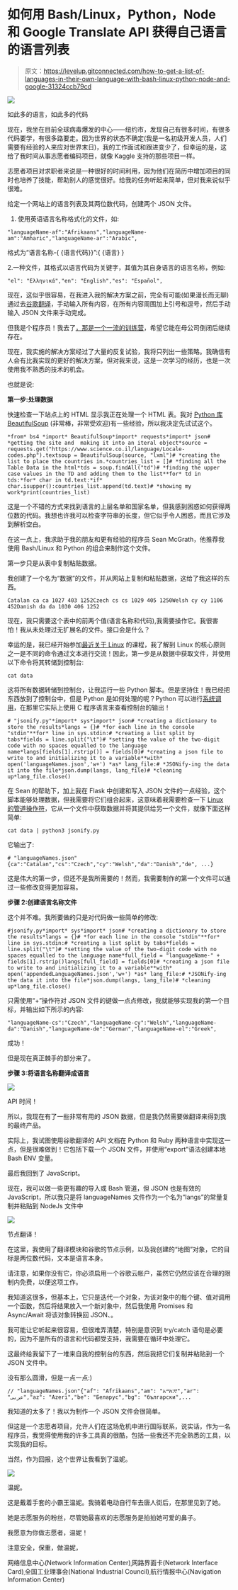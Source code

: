 # 如何用 Bash/Linux，Python，Node 和 Google Translate API 获得自己语言的语言列表

> 原文：<https://levelup.gitconnected.com/how-to-get-a-list-of-languages-in-their-own-language-with-bash-linux-python-node-and-google-31324ccb79cd>

![](img/aaff6b89652097558e5e1ead6c2d6474.png)

如此多的语言，如此多的代码

现在，我坐在目前全球病毒爆发的中心——纽约市，发现自己有很多时间，有很多代码要学，有很多路要走。因为世界的状态不确定(我是一名初级开发人员，人们需要有经验的人来应对世界末日)，我的工作面试和跟进变少了，但幸运的是，这给了我时间从事志愿者编码项目，就像 Kaggle 支持的那些项目一样。

志愿者项目对求职者来说是一种很好的时间利用，因为他们在简历中增加项目的同时也培养了技能，帮助别人的感觉很好。给我的任务听起来简单，但对我来说似乎很难。

给定一个网站上的语言列表及其两位数代码，创建两个 JSON 文件。

1.  使用英语语言名称格式化的文件，如:

```
"languageName-af":"Afrikaans","languageName-am":"Amharic","languageName-ar":"Arabic",
```

格式为“语言名称-{ {语言代码}}”:{ {语言} }

2.一种文件，其格式以语言代码为关键字，其值为其自身语言的语言名称，例如:

```
"el": "Ελληνικά","en": "English","es": "Español",
```

现在，这似乎很容易，在我进入我的解决方案之前，完全有可能(如果漫长而无聊)通过去[谷歌翻译](https://translate.google.com/)，手动输入所有内容，在所有内容周围加上引号和逗号，然后手动输入 JSON 文件来手动完成。

但我是个程序员！我去了[，那是一个一流的训练营](https://www.coursereport.com/schools/flatiron-school)，希望它能在母公司倒闭后继续存在。

现在，我实施的解决方案经过了大量的反复试验，我将只列出一些策略。我确信有人会有比我实现的更好的解决方案，但对我来说，这是一次学习的经历，也是一次使用我不熟悉的技术的机会。

也就是说:

**第一步:处理数据**

快速检查一下站点上的 HTML 显示我正在处理一个 HTML 表。我对 [Python 库 BeautifulSoup](https://www.crummy.com/software/BeautifulSoup/bs4/doc/) (非常棒，非常受欢迎)有一些经验，所以我决定先试试这个。

```
*from* bs4 *import* BeautifulSoup*import* requests*import* json# *getting the site and  making it into an iteral object*source = requests.get("https://www.science.co.il/language/Locale-codes.php").textsoup = BeautifulSoup(source, "lxml")# *creating the list to place the countries in.*countries_list = []# *finding all the Table Data in the html*tds = soup.findAll("td")# *finding the upper case values in the TD and adding them to the list**for* td in tds:*for* char in td.text:*if* char.isupper():countries_list.append(td.text)# *showing my work*print(countries_list)
```

这是一个不错的方式来找到语言的上层名单和国家名单，但我感到困惑如何获得两位数的代码。我想也许我可以检查字符串的长度，但它似乎令人困惑，而且它涉及到解析空白。

在这一点上，我求助于我的朋友和更有经验的程序员 Sean McGrath，他推荐我使用 Bash/Linux 和 Python 的组合来制作这个文件。

第一步只是从表中复制粘贴数据。

我创建了一个名为“数据”的文件，并从网站上复制和粘贴数据，这给了我这样的东西。

```
Catalan ca ca 1027 403 1252Czech cs cs 1029 405 1250Welsh cy cy 1106 452Danish da da 1030 406 1252
```

现在，我只需要这个表中的前两个值(语言名称和代码),我需要操作它。我很害怕！我从未处理过无扩展名的文件。接口会是什么？

幸运的是，我已经开始参加[最近关于 Linux](https://www.lynda.com/Linux-tutorials/Linux-Tips-Weekly/618702-2.html) 的课程，我了解到 Linux 的核心原则之一是不同的命令通过文本进行交流！因此，第一步是从数据中获取文件，并使用以下命令将其转储到控制台:

```
cat data
```

这将所有数据转储到控制台，让我运行一些 Python 脚本。但是坚持住！我已经把东西放到了控制台中，但是 Python 是如何处理的呢？Python 可以进行[系统调用](https://www.geeksforgeeks.org/python-os-system-method/)，在那里它实际上使用 C 程序语言来查看控制台的输出！

```
# "jsonify.py"*import* sys*import* json# *creating a dictionary to store the results*langs = {}# *for each line in the console "stdin"**for* line in sys.stdin:# *creating a list split by tabs*fields = line.split("\t")# *setting the value of the two-digit code with no spaces equalled to the language name*langs[fields[1].rstrip()] = fields[0]# *creating a json file to write to and initializing it to a variable**with* open('languageNames.json','w+') *as* lang_file:# *JSONify-ing the data it into the file*json.dump(langs, lang_file)# *cleaning up*lang_file.close()
```

在 Sean 的帮助下，加上我在 Flask 中创建和写入 JSON 文件的一点经验，这个脚本能够处理数据，但我需要将它们组合起来，这意味着我需要检查一下 [Linux 的管道操作符](https://www.geeksforgeeks.org/piping-in-unix-or-linux/)，它从一个文件中获取数据并将其提供给另一个文件，就像下面这样简单:

```
cat data | python3 jsonify.py
```

它输出了:

```
# "languageNames.json"{ca":"Catalan","cs":"Czech","cy":"Welsh","da":"Danish","de", ...}
```

这是伟大的第一步，但还不是我所需要的！然而，我需要制作的第一个文件可以通过一些修改变得更加容易。

**步骤 2:创建语言名称文件**

这个并不难。我所要做的只是对代码做一些简单的修改:

```
#jsonify.py*import* sys*import* json# *creating a dictionary to store the results*langs = {}# *for each line in the console "stdin"**for* line in sys.stdin:# *creating a list split by tabs*fields = line.split("\t")# *setting the value of the two-digit code with no spaces equalled to the language name*full_field = "languageName-" + fields[1].rstrip()langs[full_field] = fields[0]# *creating a json file to write to and initializing it to a variable**with* open('appendedLanguageNames.json','w+') *as* lang_file:# *JSONify-ing the data it into the file*json.dump(langs, lang_file)# *cleaning up*lang_file.close()
```

只需使用“+”操作符对 JSON 文件的键做一点点修改，我就能够实现我的第一个目标，并输出如下所示的内容:

```
"languageName-cs":"Czech","languageName-cy":"Welsh","languageName-da":"Danish","languageName-de":"German","languageName-el":"Greek",
```

成功！

但是现在真正棘手的部分来了。

**步骤 3:将语言名称翻译成语言**

![](img/5e90c4d9e297aa725a98961bb4c5e530.png)

API 时间！

所以，我现在有了一些非常有用的 JSON 数据，但是我仍然需要做翻译来得到我的最终产品。

实际上，我试图使用谷歌翻译的 API 文档在 Python 和 Ruby 两种语言中实现这一点，但是很难做到！它包括下载一个 JSON 文件，并使用“export”语法创建本地 Bash ENV 变量。

最后我回到了 JavaScript。

现在，我可以做一些更有趣的导入或 Bash 管道，但 JSON 也是有效的 JavaScript，所以我只是将 languageNames 文件作为一个名为“langs”的常量复制并粘贴到 NodeJs 文件中

![](img/9f289f620783324ab6610f59bdbd95c5.png)

节点翻译！

在这里，我使用了翻译模块和谷歌的节点示例，以及我创建的“地图”对象，它的目标是两位数代码，文本是语言本身。

请注意，如果你没有它，你必须启用一个谷歌云帐户，虽然它仍然应该在合理的限制内免费，以便这项工作。

我知道这很多，但基本上，它只是迭代一个对象，为该对象中的每个键、值对调用一个函数，然后将结果放入一个新对象中，然后我使用 Promises 和 Async/Await 将该对象转换回 JSON、。

我可能让它听起来很容易，但很难弄清楚，特别是意识到 try/catch 语句是必要的，因为不是所有的语言和代码都受支持，我需要在循环中处理它。

这最终给我留下了一堆来自我的控制台的东西，然后我把它们复制并粘贴到一个 JSON 文件中。

没有那么圆滑，但是一点一点:)

```
// "languageNames.json"{"af": "Afrikaans","am": "አማርኛ","ar": "عربى","az": "Azeri","be": "Беларус","bg": "български",...
```

我知道的太多了！我以为制作一个 JSON 文件会很简单。

但这是一个志愿者项目，允许人们在这场危机中进行国际联系，说实话，作为一名程序员，我觉得使用我的许多工具真的很酷，包括一些我还不完全熟悉的工具，以实现我的目标。

当然，作为回报，这个世界让我看到了温妮。

![](img/9de684f0276cec3928d9a461f7865b69.png)

温妮。

这是戴着手套的小霸王温妮。我骑着电动自行车去唐人街后，在那里见到了她。

她是志愿服务的粉丝，尽管她最喜欢的志愿服务是拍拍她可爱的鼻子。

我愿意为你做志愿者，温妮！

注意安全，保重，做温妮，

网络信息中心(Network Information Center)ˌ网路界面卡(Network Interface Card)ˌ全国工业理事会(National Industrial Council)ˌ航行情报中心(Navigation Information Center)